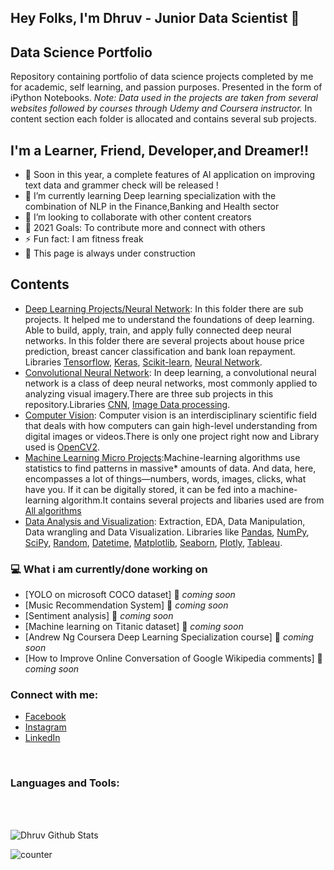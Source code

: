 ## Hey Folks, I'm Dhruv - Junior Data Scientist 👋

## Data Science Portfolio
Repository containing portfolio of data science projects completed by me for academic, self learning, and passion purposes. Presented in the form of iPython Notebooks.
_Note: Data used in the projects are taken from several websites followed by courses through Udemy and Coursera instructor._ In content section each folder is allocated and contains several sub projects.

## I'm a Learner, Friend, Developer,and Dreamer!!

- 🔭 Soon in this year, a complete features of AI application on improving text data and grammer check will be released !
- 🌱 I’m currently learning Deep learning specialization with the combination of NLP in the Finance,Banking and Health sector  
- 👯 I’m looking to collaborate with other content creators
- 🥅 2021 Goals: To contribute more and connect with others
- ⚡ Fun fact: I am fitness freak
- 👯 This page is always under construction

## Contents
- [Deep Learning Projects/Neural Network](https://github.com/Dhruv876/Neural-Network): In this folder there are sub projects. It helped me to understand the foundations of deep learning. Able to build, apply, train, and apply fully connected deep neural networks. In this folder there are several projects about house price prediction, breast cancer classification and bank loan repayment. Libraries [Tensorflow](https://www.tensorflow.org/), [Keras](https://keras.io/), [Scikit-learn](https://scikit-learn.org/stable/), [Neural Network](https://news.mit.edu/2017/explained-neural-networks-deep-learning-0414).
- [Convolutional Neural Network](https://github.com/Dhruv876/Convolutional-Neural-Network): In deep learning, a convolutional neural network is a class of deep neural networks, most commonly applied to analyzing visual imagery.There are three sub projects in this repository.Libraries [CNN](https://keras.io/api/layers/convolution_layers/), [Image Data processing](https://keras.io/api/preprocessing/image/). 
- [Computer Vision](https://github.com/Dhruv876/Computer-Vision): Computer vision is an interdisciplinary scientific field that deals with how computers can gain high-level understanding from digital images or videos.There is only one project right now and Library used is [OpenCV2](https://opencv.org/). 
- [Machine Learning Micro Projects](https://github.com/Dhruv876/Machine-Learning-Micro-Projects):Machine-learning algorithms use statistics to find patterns in massive* amounts of data. And data, here, encompasses a lot of things—numbers, words, images, clicks, what have you. If it can be digitally stored, it can be fed into a machine-learning algorithm.It contains several projects and libaries used are from [All algorithms](https://scikit-learn.org/stable/)
- [Data Analysis and Visualization](https://github.com/Dhruv876/Data-Analysis-and-Visualization): Extraction, EDA, Data Manipulation, Data wrangling and Data Visualization. Libraries like  [Pandas](https://pandas.pydata.org/), [NumPy](https://numpy.org/), [SciPy](https://www.scipy.org/), [Random](https://docs.python.org/3/library/random.html), [Datetime](https://docs.python.org/3/library/datetime.html), [Matplotlib](https://matplotlib.org/index.html), [Seaborn](https://seaborn.pydata.org/), [Plotly](https://plotly.com/), [Tableau](https://www.tableau.com/trial/tableau-software?utm_campaign_id=2017049&utm_campaign=Prospecting-CORE-ALL-ALL-ALL-ALL&utm_medium=Paid+Search&utm_source=Google+Search&utm_language=EN&utm_country=USCA&kw=tableau&adgroup=CTX-Brand-Priority-Core-E&adused=RESP&matchtype=e&placement=&gclid=CjwKCAiAuoqABhAsEiwAdSkVVEf1cgmCvv6TQCeDhSfYSuv5vL2cYOjykVcdorSu7qYE9LxHjTcQaBoCTzQQAvD_BwE&gclsrc=aw.ds).

### 💻 What i am currently/done working on

- [YOLO on microsoft COCO dataset]  🚀 *coming soon*
- [Music Recommendation System]  🚀 *coming soon*
- [Sentiment analysis]  🚀 *coming soon*
- [Machine learning on Titanic dataset] 🚀 *coming soon*
- [Andrew Ng Coursera Deep Learning Specialization course] 🚀 *coming soon*
- [How to Improve Online Conversation of Google Wikipedia comments] 🚀 *coming soon*



### Connect with me:
- [Facebook](https://www.facebook.com/dhruv.sharma.524596/)
- [Instagram](https://www.instagram.com/dhruv_001/)
- [LinkedIn](https://www.linkedin.com/in/dhruv-sharma-346576191/)

<br />

### Languages and Tools:


<br />
<br />

![Dhruv Github Stats](https://github-readme-stats.vercel.app/api?username=Dhruv876&show_icons=true&theme=radical)

![counter](https://en2y68clz7c6nyx.m.pipedream.net)
